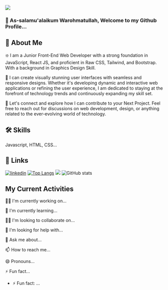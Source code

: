 ![](https://data.terabox.com/thumbnail/964a2466458d4af33c343f70f8914a3a?fid=4398880206227-250528-397444425213235&rt=pr&sign=FDTAER-DCb740ccc5511e5e8fedcff06b081203-FoLb3Z%2bLZ1YoNFpqR5LiJvQGLck%3d&expires=8h&chkbd=0&chkv=0&dp-logid=360362564434200339&dp-callid=0&time=1705377600&size=c1366_u768&quality=90&vuk=4398880206227&ft=image&autopolicy=1)

### 👋 As-salamu'alaikum Warohmatullah, Welcome to my Github Profile...

## 🚀 About Me
❇️ I am a Junior Front-End Web Developer with a strong foundation in JavaScript, React JS, and proficient in Raw CSS, Tailwind, and Bootstrap. With a background in Graphics Design Skill. 

🧠 I can create visually stunning user interfaces with seamless and responsive designs. Whether it's developing dynamic and interactive web applications or refining the user experience, I am dedicated to staying at the forefront of technology trends and continuously expanding my skill set.

🤝 Let's connect and explore how I can contribute to your Next Project. Feel free to reach out for discussions on web development, design, or anything related to the ever-evolving world of technology.

## 🛠 Skills
Javascript, HTML, CSS...

## 🔗 Links
[![linkedin](https://img.shields.io/badge/linkedin-0A66C2?style=for-the-badge&logo=linkedin&logoColor=white)]([https://www.linkedin.com/](https://www.linkedin.com/in/developer-jihad/))
[![Top Langs](https://github-readme-stats.vercel.app/api/top-langs/?username=Developer-Jihad)](https://github.com/anuraghazra/github-readme-stats)
[](https://github-readme-streak-stats.herokuapp.com/?user=Developer-Jihad)
![](https://komarev.com/ghpvc/?username=Developer-Jihad)
![GitHub stats](https://github-readme-stats.vercel.app/api?username=Developer-Jihad&show_icons=true&count_private=true)

## My Current Activities
👩‍💻 I'm currently working on...

🧠 I'm currently learning...

👯‍♀️ I'm looking to collaborate on...

🤔 I'm looking for help with...

💬 Ask me about...

📫 How to reach me...

😄 Pronouns...

⚡️ Fun fact...





- ⚡ Fun fact: ...

<!---
Developer-Jihad/Developer-Jihad is a ✨ special ✨ repository because its `README.md` (this file) appears on your GitHub profile.
You can click the Preview link to take a look at your changes.
--->
